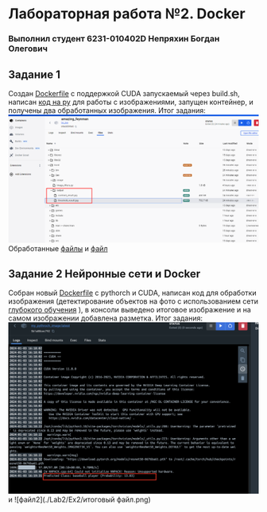 # Лабораторная работа №2. Docker

### Выполнил студент 6231-010402D Непряхин Богдан Олегович

## Задание 1
Создан [Dockerfile](https://github.com/bnepryakhin63/AIT/blob/master/Lab2/Dockerfile) с поддержкой CUDA запускаемый через build.sh, написан [код на py](./Lab2/image_filters.py) для работы с изображениями, запущен контейнер, и получены два обработанных изображения.
Итог задания: ![Задание1](./res1.png) 
Обработанные [файлы](./Lab2/out/contrast_result.jpg) и [файл](./Lab2/out/threshold_result.jpg)

## Задание 2 Нейронные сети и Docker
Собран новый [Dockerfile](./Lab2/Ex2/Dockerfile) с pythorch и CUDA, написан код для обработки изображения (детектирование объектов на фото с использованием сети [глубокого обучения](./Lab2/Ex2/image_processing_script.py) ), в консоли выведено итоговое изображение и на самом изображении добавлена разметка. 
Итог задания: ![файл1](./Lab2/Ex2/itog.png) и 
![файл2](./Lab2/Ex2/итоговый файл.png)